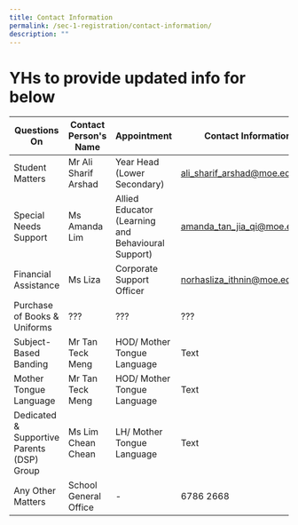 ```yaml
---
title: Contact Information
permalink: /sec-1-registration/contact-information/
description: ""
---
```

# YHs to provide updated info for below


| Questions On | Contact Person's Name | Appointment | Contact Information |
| -------- | -------- | -------- | -------- |
| Student Matters    | Mr Ali Sharif Arshad     | Year Head<br>(Lower Secondary)     | [ali\_sharif\_arshad@moe.edu.sg](mailto:ali_sharif_arshad@moe.edu.sg)     |
| Special Needs Support     | Ms Amanda Lim     | Allied Educator<br>(Learning and Behavioural Support)     |  [amanda\_tan\_jia\_qi@moe.edu.sg](mailto:amanda_tan_jia_qi@moe.edu.sg)     |
| Financial Assistance     | Ms Liza     | Corporate Support Officer     |  [norhasliza\_ithnin@moe.edu.sg](mailto:norhasliza_ithnin@moe.edu.sg)     |
| Purchase of Books & Uniforms     | ???     | ???     | ???     |
| Subject-Based Banding     | Mr Tan Teck Meng     | HOD/ Mother Tongue Language     | Text     |
| Mother Tongue Language     | Mr Tan Teck Meng     | HOD/ Mother Tongue Language     | Text     |
| Dedicated & Supportive Parents (DSP) Group     | Ms Lim Chean Chean     | LH/ Mother Tongue Language     | Text     |
| Any Other Matters    | School General Office     | -     | 6786 2668   |